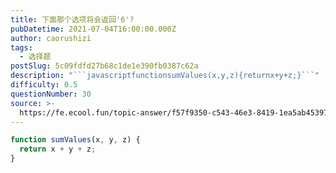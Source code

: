 ```yaml
---
title: 下面那个选项将会返回'6'?
pubDatetime: 2021-07-04T16:00:00.000Z
author: caorushizi
tags:
  - 选择题
postSlug: 5c09fdfd27b68c1de1e390fb0387c62a
description: "```javascriptfunctionsumValues(x,y,z){returnx+y+z;}```"
difficulty: 0.5
questionNumber: 30
source: >-
  https://fe.ecool.fun/topic-answer/f57f9350-c543-46e3-8419-1ea5ab453971?orderBy=updateTime&order=desc&tagId=32
---
```


```javascript
function sumValues(x, y, z) {
  return x + y + z;
}
```
